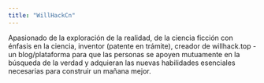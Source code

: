 ```yaml
---
title: "WillHackCn"
---
```


Apasionado de la exploración de la realidad, de la ciencia ficción con énfasis en la ciencia, inventor (patente en trámite), creador de willhack.top - un blog/plataforma para que las personas se apoyen mutuamente en la búsqueda de la verdad y adquieran las nuevas habilidades esenciales necesarias para construir un mañana mejor.